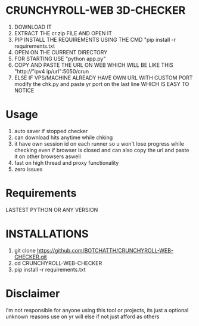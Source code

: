 # CRUNCHYROLL-WEB 3D-CHECKER

1. DOWNLOAD IT
2. EXTRACT THE cr.zip FILE AND OPEN IT
3. PIP INSTALL THE REQUIREMENTS USING THE CMD "pip install -r requirements.txt
4. OPEN ON THE CURRENT DIRECTORY
5. FOR STARTING USE "python app.py"
6. COPY AND PASTE THE URL ON WEB WHICH WILL BE LIKE THIS "http://"ipv4 ip/url":5050/crun
7. ELSE IF VPS/MACHINE ALREADY HAVE OWN URL WITH CUSTOM PORT modify the chk.py and paste yr port on the last line WHICH IS EASY TO NOTICE

# Usage

1. auto saver if stopped checker
2. can download hits anytime while chking
3. it have own session id on each runner so u won't lose progress while checking even if browser is closed and can also copy the url and paste it on other browsers aswell 
4. fast on high thread and proxy functionality
5. zero issues 


# Requirements

LASTEST PYTHON OR ANY VERSION 

# INSTALLATIONS

1. git clone https://github.com/BOTCHATTH/CRUNCHYROLL-WEB-CHECKER.git
2. cd CRUNCHYROLL-WEB-CHECKER
3. pip install -r requirements.txt

# Disclaimer 

i'm not responsible for anyone using this tool or projects, its just a optional unknown reasons use on yr will else if not just afford as others 
